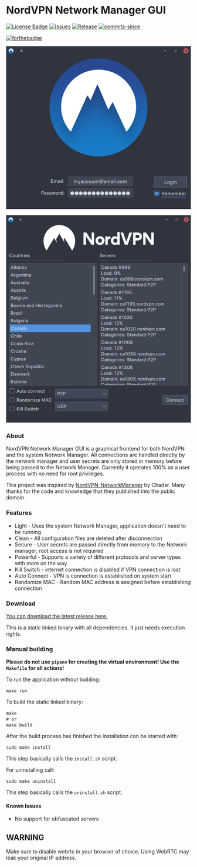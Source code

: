 # NordVPN Network Manager GUI
[![License Badge](https://img.shields.io/github/license/mammo0/NordVPN-NetworkManager-Gui?style=for-the-badge)](https://github.com/mammo0/NordVPN-NetworkManager-Gui/blob/master/LICENSE)
[![Issues](https://img.shields.io/github/issues-closed/mammo0/NordVPN-NetworkManager-Gui?style=for-the-badge)](https://github.com/mammo0/NordVPN-NetworkManager-Gui/issues)
[![Release](https://img.shields.io/github/v/release/mammo0/NordVPN-NetworkManager-Gui?style=for-the-badge)](https://github.com/mammo0/NordVPN-NetworkManager-Gui/releases/latest)
[![commits-since](https://img.shields.io/github/commits-since/mammo0/NordVPN-NetworkManager-Gui/latest?style=for-the-badge)](https://github.com/mammo0/NordVPN-NetworkManager-Gui/commits/master)

[![forthebadge](https://forthebadge.com/images/badges/made-with-python.svg)](https://python.org)

![Login Screen](./screenshots/login_new.png)

![Main Screen](./screenshots/main_new.png)
### About
NordVPN Network Manager GUI is a graphical frontend for both NordVPN and the system Network Manager.
All connections are handled directly by the network manager and user secrets are only stored in memory before being passed to the Network Manager.
Currently it operates 100% as a user process with no need for root privileges.

This project was inspired by [NordVPN-NetworkManager](https://github.com/Chadsr/NordVPN-NetworkManager) by Chadsr. Many thanks for the code and knowledge that they published into the public domain.

### Features
* Light - Uses the system Network Manager, application doesn't need to be running
* Clean - All configuration files are deleted after disconnection
* Secure - User secrets are passed directly from memory to the Network manager, root access is not required
* Powerful - Supports a variety of different protocols and server types with more on the way.
* Kill Switch - internet connection is disabled if VPN connection is lost
* Auto Connect - VPN is connection is established on system start
* Randomize MAC - Random MAC address is assigned before establishing connection

### Download
[You can download the latest release here.](https://github.com/vfosterm/NordVPN-NetworkManager-Gui/releases/latest)

This is a static linked binary with all dependencies. It just needs execution rights.

### Manual building
**Please do not use `pipenv` for creating the virtual environment! Use the `Makefile` for all actions!**

To run the application without building:
```shell
make run
```

To build the static linked binary:
```shell
make
# or
make build
```

After the build process has finished the installation can be started with:
```shell
sudo make install
```
This step basically calls the `install.sh` script.

For uninstalling call:
```shell
sudo make uninstall
```
This step basically calls the `uninstall.sh` script.

#### Known Issues
* No support for obfuscated servers

## WARNING
Make sure to disable webrtc in your browser of choice. Using WebRTC may leak your original IP address.
